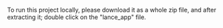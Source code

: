 To run this project locally, please download it as a whole zip file, and after extracting it; double click on the "lance_app" file.
